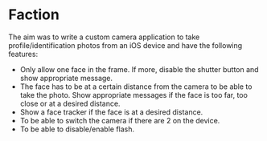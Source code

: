 # Faction
The aim was to write a custom camera application to take profile/identification photos from an iOS device and have the following features:
-	Only allow one face in the frame. If more, disable the shutter button and show appropriate message.
- The face has to be at a certain distance from the camera to be able to take the photo. Show appropriate messages if the face is too far, too close or at a desired distance.
- Show a face tracker if the face is at a desired distance. 
- To be able to switch the camera if there are 2 on the device.
- To be able to disable/enable flash.
